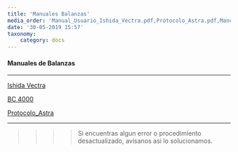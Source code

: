 ```yaml
---
title: 'Manuales Balanzas'
media_order: 'Manual_Usuario_Ishida_Vectra.pdf,Protocolo_Astra.pdf,Manual Moretti BC4000.pdf'
date: '30-05-2019 15:57'
taxonomy:
    category: docs
---
```


#### Manuales de Balanzas
------------

[Ishida Vectra](Manual_Usuario_Ishida_Vectra.pdf)

[BC 4000](Manual%20Moretti%20BC4000.pdf)

[Protocolo_Astra](Protocolo_Astra.pdf)

--------

>>>> Si encuentras algun error o procedimiento desactualizado, avisanos asi lo solucionamos.

